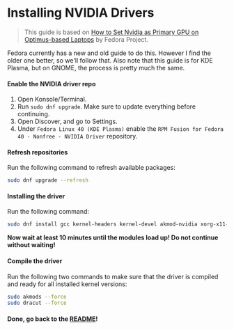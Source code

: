 # Installing NVIDIA Drivers
> This guide is based on [How to Set Nvidia as Primary GPU on Optimus-based Laptops](https://docs.fedoraproject.org/en-US/quick-docs/set-nvidia-as-primary-gpu-on-optimus-based-laptops/) by Fedora Project.

Fedora currently has a new and old guide to do this. However I find the older one better, so we'll follow that. Also note that this guide is for KDE Plasma, but on GNOME, the process is pretty much the same.
#### Enable the NVIDIA driver repo
1. Open Konsole/Terminal.
2. Run `sudo dnf upgrade`. Make sure to update everything before continuing.
3. Open Discover, and go to Settings.
4. Under `Fedora Linux 40 (KDE Plasma)` enable the `RPM Fusion for Fedora 40 - Nonfree - NVIDIA Driver` repository.

#### Refresh repositories
Run the following command to refresh available packages:
```sh
sudo dnf upgrade --refresh
```

#### Installing the driver
Run the following command:
```sh
sudo dnf install gcc kernel-headers kernel-devel akmod-nvidia xorg-x11-drv-nvidia xorg-x11-drv-nvidia-libs xorg-x11-drv-nvidia-libs.i686
```

**Now wait at least 10 minutes until the modules load up! Do not continue without waiting!**

#### Compile the driver
Run the following two commands to make sure that the driver is compiled and ready for all installed kernel versions:
```sh
sudo akmods --force
sudo dracut --force
```

#### Done, go back to the [README](README.md)!